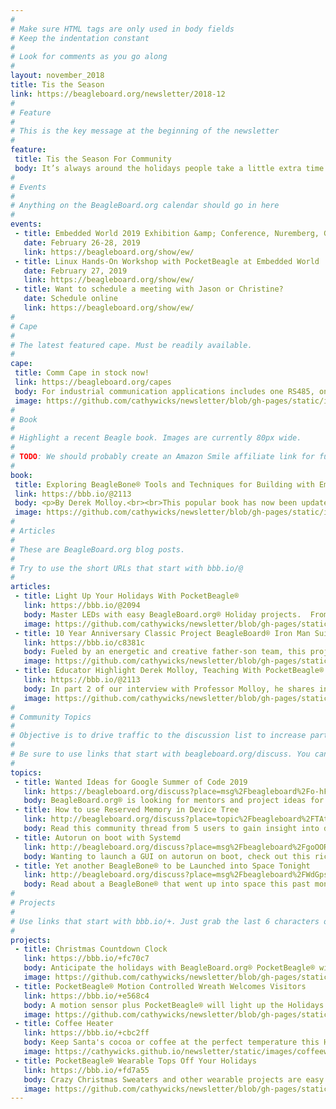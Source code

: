 ```yaml
---
# 
# Make sure HTML tags are only used in body fields
# Keep the indentation constant
# 
# Look for comments as you go along
#
layout: november_2018
title: Tis the Season
link: https://beagleboard.org/newsletter/2018-12
#
# Feature
#
# This is the key message at the beginning of the newsletter
#
feature:
 title: Tis the Season For Community
 body: It’s always around the holidays people take a little extra time to express gratitude and also excitement about the upcoming year. We here at BeagleBoard.org want to say <b>Thanks!</b> too.  <a href="https://www.youtube.com/watch?v=_akd9dRLTbs"> Thanks for celebrating 10 years of community building with us</a> and embracing our development platforms with your creative minds.  Thanks for supporting BeagleBoard.org’s OpenSource hardware and software vision allowing us to continue to learn and grow.</p>In 2019 we are excited to help expand the potential of OpenSource hardware and software, help educators get function-able materials into the classrooms, and to help industry leaders actualize their goals.  We would love to hear about your ideas for the new year and how BeagleBoard.org can help.</p>Join us at one of the many meet-ups or conferences in 2019, starting with Embedded World in Germany in February or email me at <a href="christi@beagleboard.org">christi@beagleboard.org</a> <br>&mdash;<strong>Christine Long</strong>, <em>Executive Director</em></p>
#
# Events
#
# Anything on the BeagleBoard.org calendar should go in here
#
events:
 - title: Embedded World 2019 Exhibition &amp; Conference, Nuremberg, Germany
   date: February 26-28, 2019 
   link: https://beagleboard.org/show/ew/
 - title: Linux Hands-On Workshop with PocketBeagle at Embedded World
   date: February 27, 2019 
   link: https://beagleboard.org/show/ew/
 - title: Want to schedule a meeting with Jason or Christine?
   date: Schedule online
   link: https://beagleboard.org/show/ew/
#
# Cape
#
# The latest featured cape. Must be readily available.
#
cape:
 title: Comm Cape in stock now!
 link: https://beagleboard.org/capes
 body: For industrial communication applications includes one RS485, one CAN, two analog 4–20 mA current loops, and two 3A 50V interfaces
 image: https://github.com/cathywicks/newsletter/blob/gh-pages/static/images/comms-cape-80px.png
#
# Book
#
# Highlight a recent Beagle book. Images are currently 80px wide.
# 
# TODO: We should probably create an Amazon Smile affiliate link for future books.
#
book:
 title: Exploring BeagleBone® Tools and Techniques for Building with Embedded Linux 2nd Edition
 link: https://bbb.io/@2113
 body: <p>By Derek Molloy.<br><br>This popular book has now been updated to include both the PocketBeagle® and BeagleBone® Wireless in a second edition 20 percent larger than the first while detailing more well explained examples and applications.</p>
 image: https://github.com/cathywicks/newsletter/blob/gh-pages/static/images/HotoffthepressesDec18.jpg
#
# Articles
#
# These are BeagleBoard.org blog posts.
#
# Try to use the short URLs that start with bbb.io/@
#
articles:
 - title: Light Up Your Holidays With PocketBeagle®
   link: https://bbb.io/@2094
   body: Master LEDs with easy BeagleBoard.org® Holiday projects.  From simple strands and matrices to complete home installations, a variety of programming methods help you get started.
   image: https://github.com/cathywicks/newsletter/blob/gh-pages/static/images/christmas-beagle-280px.png
 - title: 10 Year Anniversary Classic Project BeagleBoard® Iron Man Suit Has 7 Million Viewers and Counting
   link: https://bbb.io/c8381c
   body: Fueled by an energetic and creative father-son team, this project from 2008 brings engineering into superhero status.
   image: https://github.com/cathywicks/newsletter/blob/gh-pages/static/images/ironman-280pix.png
 - title: Educator Highlight Derek Molloy, Teaching With PocketBeagle® and More With New Book Edition
   link: https://bbb.io/@2113
   body: In part 2 of our interview with Professor Molloy, he shares insights in choosing and incorporating new hardware into the classroom as well as revealing a new book revision, the first to incorporate PocketBeagle®.
   image: https://github.com/cathywicks/newsletter/blob/gh-pages/static/images/molloy-collage-280px.png
#
# Community Topics
#
# Objective is to drive traffic to the discussion list to increase participation.
#
# Be sure to use links that start with beagleboard.org/discuss. You can grab the links from there.
#
topics:
 - title: Wanted Ideas for Google Summer of Code 2019
   link: https://beagleboard.org/discuss?place=msg%2Fbeagleboard%2Fo-hFtWPUPeM%2FaiC1hDPnBQAJ
   body: BeagleBoard.org® is looking for mentors and project ideas for Google Summer of Code 2019,  Join us!
 - title: How to use Reserved Memory in Device Tree
   link: http://beagleboard.org/discuss?place=topic%2Fbeagleboard%2FTAt0FWV5nxk%2Fdiscussion
   body: Read this community thread from 5 users to gain insight into device tree use.
 - title: Autorun on boot with Systemd
   link: http://beagleboard.org/discuss?place=msg%2Fbeagleboard%2FgoOORlttd2c%2FJtNjeXlmCAAJ
   body: Wanting to launch a GUI on autorun on boot, check out this rich discussion with 4 members
 - title: Yet another BeagleBone® to be Launched into Space Tonight
   link: http://beagleboard.org/discuss?place=msg%2Fbeagleboard%2FWdGps-tbtaI%2FSUMKqvrKCAAJ
   body: Read about a BeagleBone® that went up into space this past month in a rocket from India
#
# Projects
#
# Use links that start with bbb.io/+. Just grab the last 6 characters of the project URL to put at the end.
#
projects:
 - title: Christmas Countdown Clock
   link: https://bbb.io/+fc70c7
   body: Anticipate the holidays with BeagleBoard.org® PocketBeagle® with PocketScroller Cape, Falcon Player (FPP) and an RGB LED Matrix.
   image: https://github.com/cathywicks/newsletter/blob/gh-pages/static/images/christmas%20clock_280pix.jpg
 - title: PocketBeagle® Motion Controlled Wreath Welcomes Visitors
   link: https://bbb.io/+e568c4
   body: A motion sensor plus PocketBeagle® will light up the Holidays when visitors arrive. This phython project is a great starter to build on.
   image: https://github.com/cathywicks/newsletter/blob/gh-pages/static/images/wreath-280.png
 - title: Coffee Heater
   link: https://bbb.io/+cbc2ff
   body: Keep Santa's cocoa or coffee at the perfect temperature this Holiday Season by building your own drink warmer with PocketBeagle®
   image: https://cathywicks.github.io/newsletter/static/images/coffeewarmerproject-280.jpg
 - title: PocketBeagle® Wearable Tops Off Your Holidays
   link: https://bbb.io/+fd7a55
   body: Crazy Christmas Sweaters and other wearable projects are easy to make thanks to the small size and price of PocketBeagle®
   image: https://github.com/cathywicks/newsletter/blob/gh-pages/static/images/christmaswearable-280px.png
---
```

